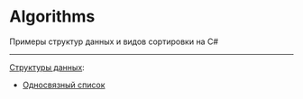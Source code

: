 # Algorithms
Примеры структур данных и видов сортировки на C#
____
[Структуры данных](https://github.com/Gandalf329/Algorithms/tree/main/data%20structure):

* [Односвязный список](https://github.com/Gandalf329/Algorithms/blob/main/data%20structure/LinkedList.cs)
